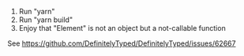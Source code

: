1. Run "yarn"
2. Run "yarn build"
3. Enjoy that "Element" is not an object but a not-callable function

See https://github.com/DefinitelyTyped/DefinitelyTyped/issues/62667
